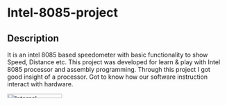 # Intel-8085-project
## Description
It is an intel 8085 based speedometer with basic functionality to show Speed, Distance etc.
This project was developed for learn & play with Intel 8085 processor and assembly programming.
Through this project I got good insight of a processor. 
Got to know how our software instruction interact with hardware.

<img width="50%" height="5%" alt="Internal" class="center" src="https://user-images.githubusercontent.com/13674791/129457810-c8e75515-d3c8-405d-9f17-48bee9eadaf1.jpeg">
